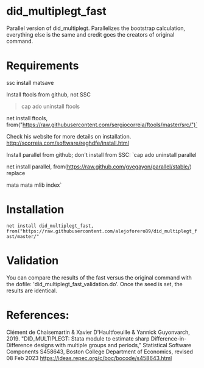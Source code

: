 # did_multiplegt_fast
Parallel version of did_multiplegt. Parallelizes the bootstrap calculation, everything else is the same and credit goes the creators of original command.


# Requirements
ssc install matsave

Install ftools from github, not SSC

>cap ado uninstall ftools

net install ftools, from("https://raw.githubusercontent.com/sergiocorreia/ftools/master/src/")`

Check his website for more details on installation.
http://scorreia.com/software/reghdfe/install.html

Install parallel from github; don't install from SSC:
`cap ado uninstall parallel

net install parallel, from(https://raw.github.com/gvegayon/parallel/stable/) replace

mata mata mlib index`

# Installation

`net install did_multiplegt_fast, from("https://raw.githubusercontent.com/alejoforero89/did_multiplegt_fast/master/"`

# Validation
You can compare the results of the fast versus the original command with the dofile: 'did_multiplegt_fast_validation.do'. Once the seed is set, the results are identical.



# References: 

Clément de Chaisemartin & Xavier D'Haultfoeuille & Yannick Guyonvarch, 2019. "DID_MULTIPLEGT: Stata module to estimate sharp Difference-in-Difference designs with multiple groups and periods," Statistical Software Components S458643, Boston College Department of Economics, revised 08 Feb 2023
https://ideas.repec.org/c/boc/bocode/s458643.html
